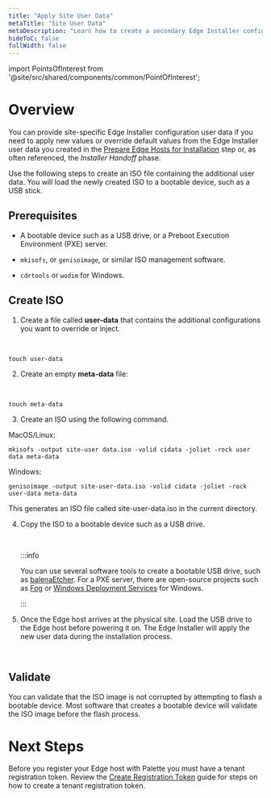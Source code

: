 ```yaml
---
title: "Apply Site User Data"
metaTitle: "Site User Data"
metaDescription: "Learn how to create a secondary Edge Installer configuration user data."
hideToC: false
fullWidth: false
---
```





import PointsOfInterest from '@site/src/shared/components/common/PointOfInterest';

# Overview

You can provide site-specific Edge Installer configuration user data if you need to apply new values or override default values from the Edge Installer user data you created in the [Prepare Edge Hosts for Installation](/clusters/edge/site-deployment/stage) step or, as often referenced, the *Installer Handoff* phase.

Use the following steps to create an ISO file containing the additional user data. You will load the newly created ISO to a bootable device, such as a USB stick.

## Prerequisites

- A bootable device such as a USB drive, or a Preboot Execution Environment (PXE) server.

- `mkisofs`, or `genisoimage`, or similar ISO management software.

- `cdrtools` or `wodim` for Windows.

## Create ISO

1. Create a file called **user-data** that contains the additional configurations you want to override or inject.

    <br />

  ```shell
  touch user-data
  ```

2. Create an empty **meta-data** file:

  <br />

  ```shell
  touch meta-data
  ```

3. Create an ISO using the following command.

  MacOS/Linux:

  ```shell
  mkisofs -output site-user data.iso -volid cidata -joliet -rock user data meta-data
  ```

  Windows:

  ```shell
  genisoimage -output site-user-data.iso -volid cidata -joliet -rock user-data meta-data
  ```

  This generates an ISO file called site-user-data.iso in the current directory.
  <br />

4. Copy the ISO to a bootable device such as a USB drive. 
   
   <br />

   :::info

    You can use several software tools to create a bootable USB drive, such as [balenaEtcher](https://www.balena.io/etcher). For a PXE server, there are open-source projects such as [Fog](https://fogproject.org/download) or [Windows Deployment Services](https://learn.microsoft.com/en-us/windows/deployment/wds-boot-support) for Windows.

   :::


5. Once the Edge host arrives at the physical site. Load the USB drive to the Edge host before powering it on. The Edge Installer will apply the new user data during the installation process.

<br />



## Validate

You can validate that the ISO image is not corrupted by attempting to flash a bootable device. Most software that creates a bootable device will validate the ISO image before the flash process.

# Next Steps

Before you register your Edge host with Palette you must have a tenant registration token. Review the [Create Registration Token](/clusters/edge/site-deployment/site-installation/create-registration-token) guide for steps on how to create a tenant registration token.
